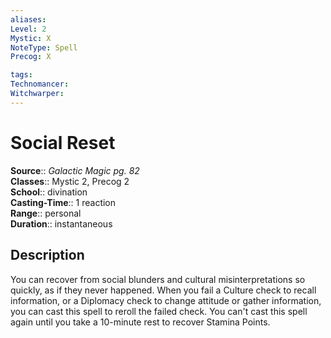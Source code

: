 ```yaml
---
aliases: 
Level: 2
Mystic: X
NoteType: Spell
Precog: X

tags: 
Technomancer: 
Witchwarper: 
---
```


# Social Reset

**Source**:: _Galactic Magic pg. 82_  
**Classes**:: Mystic 2, Precog 2  
**School**:: divination  
**Casting-Time**:: 1 reaction  
**Range**:: personal  
**Duration**:: instantaneous  

## Description

You can recover from social blunders and cultural misinterpretations so quickly, as if they never happened. When you fail a Culture check to recall information, or a Diplomacy check to change attitude or gather information, you can cast this spell to reroll the failed check. You can't cast this spell again until you take a 10-minute rest to recover Stamina Points.
